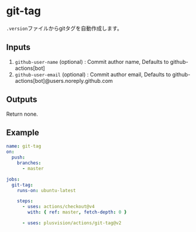 # git-tag

`.version`ファイルからgitタグを自動作成します。

## Inputs

1. `github-user-name` (optional) : Commit author name, Defaults to github-actions[bot]
2. `github-user-email` (optional) : Commit author email, Defaults to github-actions[bot]@users.noreply.github.com

## Outputs

Return none.

## Example

```yaml
name: git-tag
on:
  push:
    branches:
      - master

jobs:
  git-tag:
    runs-on: ubuntu-latest

    steps:
      - uses: actions/checkout@v4
        with: { ref: master, fetch-depth: 0 }

      - uses: plusvision/actions/git-tag@v2
```
